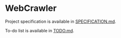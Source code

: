 # WebCrawler

Project specification is available in [SPECIFICATION.md](SPECIFICATION.md).

To-do list is available in [TODO.md](TODO.md).
